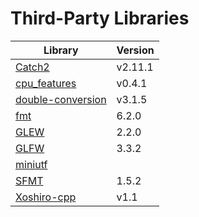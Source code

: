 
# Third-Party Libraries

Library | Version
--- | ---
[Catch2](https://github.com/catchorg/Catch2) | v2.11.1
[cpu_features](https://github.com/google/cpu_features) | v0.4.1
[double-conversion](https://github.com/google/double-conversion) | v3.1.5
[fmt](https://github.com/fmtlib/fmt) | 6.2.0
[GLEW](https://github.com/nigels-com/glew) | 2.2.0
[GLFW](https://github.com/glfw/glfw) | 3.3.2
[miniutf](https://github.com/dropbox/miniutf) | 
[SFMT](https://github.com/MersenneTwister-Lab/SFMT) | 1.5.2
[Xoshiro-cpp](https://github.com/Reputeless/Xoshiro-cpp) | v1.1

